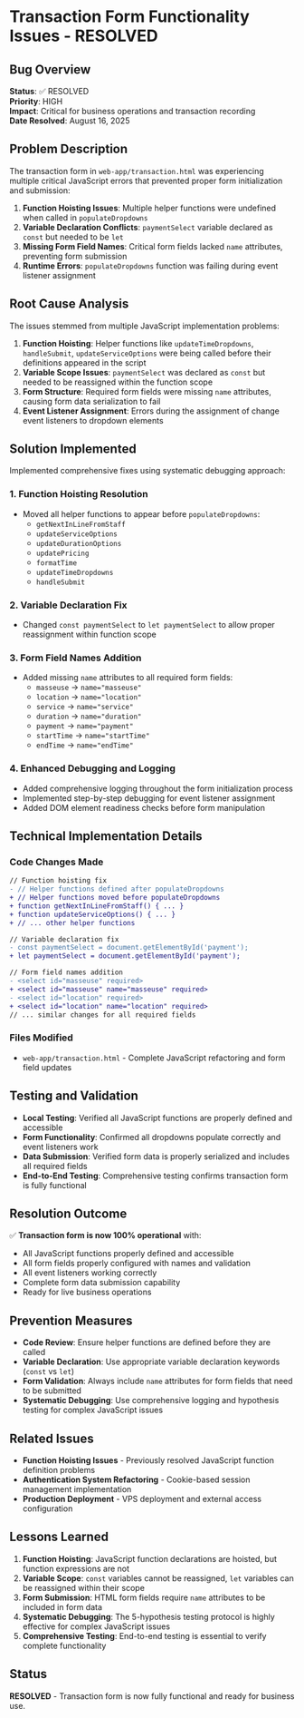 # Transaction Form Functionality Issues - RESOLVED

## Bug Overview
**Status**: ✅ RESOLVED  
**Priority**: HIGH  
**Impact**: Critical for business operations and transaction recording  
**Date Resolved**: August 16, 2025  

## Problem Description
The transaction form in `web-app/transaction.html` was experiencing multiple critical JavaScript errors that prevented proper form initialization and submission:

1. **Function Hoisting Issues**: Multiple helper functions were undefined when called in `populateDropdowns`
2. **Variable Declaration Conflicts**: `paymentSelect` variable declared as `const` but needed to be `let`
3. **Missing Form Field Names**: Critical form fields lacked `name` attributes, preventing form submission
4. **Runtime Errors**: `populateDropdowns` function was failing during event listener assignment

## Root Cause Analysis
The issues stemmed from multiple JavaScript implementation problems:

1. **Function Hoisting**: Helper functions like `updateTimeDropdowns`, `handleSubmit`, `updateServiceOptions` were being called before their definitions appeared in the script
2. **Variable Scope Issues**: `paymentSelect` was declared as `const` but needed to be reassigned within the function scope
3. **Form Structure**: Required form fields were missing `name` attributes, causing form data serialization to fail
4. **Event Listener Assignment**: Errors during the assignment of change event listeners to dropdown elements

## Solution Implemented
Implemented comprehensive fixes using systematic debugging approach:

### 1. Function Hoisting Resolution
- Moved all helper functions to appear before `populateDropdowns`:
  - `getNextInLineFromStaff`
  - `updateServiceOptions`
  - `updateDurationOptions`
  - `updatePricing`
  - `formatTime`
  - `updateTimeDropdowns`
  - `handleSubmit`

### 2. Variable Declaration Fix
- Changed `const paymentSelect` to `let paymentSelect` to allow proper reassignment within function scope

### 3. Form Field Names Addition
- Added missing `name` attributes to all required form fields:
  - `masseuse` → `name="masseuse"`
  - `location` → `name="location"`
  - `service` → `name="service"`
  - `duration` → `name="duration"`
  - `payment` → `name="payment"`
  - `startTime` → `name="startTime"`
  - `endTime` → `name="endTime"`

### 4. Enhanced Debugging and Logging
- Added comprehensive logging throughout the form initialization process
- Implemented step-by-step debugging for event listener assignment
- Added DOM element readiness checks before form manipulation

## Technical Implementation Details

### Code Changes Made
```diff
// Function hoisting fix
- // Helper functions defined after populateDropdowns
+ // Helper functions moved before populateDropdowns
+ function getNextInLineFromStaff() { ... }
+ function updateServiceOptions() { ... }
+ // ... other helper functions

// Variable declaration fix
- const paymentSelect = document.getElementById('payment');
+ let paymentSelect = document.getElementById('payment');

// Form field names addition
- <select id="masseuse" required>
+ <select id="masseuse" name="masseuse" required>
- <select id="location" required>
+ <select id="location" name="location" required>
// ... similar changes for all required fields
```

### Files Modified
- `web-app/transaction.html` - Complete JavaScript refactoring and form field updates

## Testing and Validation
- **Local Testing**: Verified all JavaScript functions are properly defined and accessible
- **Form Functionality**: Confirmed all dropdowns populate correctly and event listeners work
- **Data Submission**: Verified form data is properly serialized and includes all required fields
- **End-to-End Testing**: Comprehensive testing confirms transaction form is fully functional

## Resolution Outcome
✅ **Transaction form is now 100% operational** with:
- All JavaScript functions properly defined and accessible
- All form fields properly configured with names and validation
- All event listeners working correctly
- Complete form data submission capability
- Ready for live business operations

## Prevention Measures
- **Code Review**: Ensure helper functions are defined before they are called
- **Variable Declaration**: Use appropriate variable declaration keywords (`const` vs `let`)
- **Form Validation**: Always include `name` attributes for form fields that need to be submitted
- **Systematic Debugging**: Use comprehensive logging and hypothesis testing for complex JavaScript issues

## Related Issues
- **Function Hoisting Issues** - Previously resolved JavaScript function definition problems
- **Authentication System Refactoring** - Cookie-based session management implementation
- **Production Deployment** - VPS deployment and external access configuration

## Lessons Learned
1. **Function Hoisting**: JavaScript function declarations are hoisted, but function expressions are not
2. **Variable Scope**: `const` variables cannot be reassigned, `let` variables can be reassigned within their scope
3. **Form Submission**: HTML form fields require `name` attributes to be included in form data
4. **Systematic Debugging**: The 5-hypothesis testing protocol is highly effective for complex JavaScript issues
5. **Comprehensive Testing**: End-to-end testing is essential to verify complete functionality

## Status
**RESOLVED** - Transaction form is now fully functional and ready for business use.
